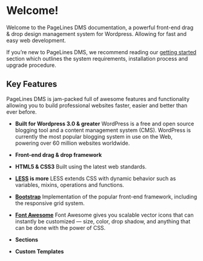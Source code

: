 # Welcome! #

Welcome to the PageLines DMS documentation, a powerful front-end drag & drop design management system for Wordpress. Allowing for fast and easy web development.

If you’re new to PageLines DMS, we recommend reading our [getting started](http://docs.pagelines.com/getting-started) section which outlines the system requirements, installation process and upgrade procedure.

## Key Features ##

PageLines DMS is jam-packed full of awesome features and functionality allowing you to build professional websites faster, easier and better than ever before.

* **Built for Wordpress 3.0 & greater**
WordPress is a free and open source blogging tool and a content management system (CMS). WordPress is currently the most popular blogging system in use on the Web, powering over 60 million websites worldwide.

* **Front-end drag & drop framework**

* **HTML5 & CSS3**
Built using the latest web standards.

* **[LESS](http://lesscss.org/) is more**
LESS extends CSS with dynamic behavior such as variables, mixins, operations and functions.

* **[Bootstrap](http://twitter.github.io/bootstrap/)**
Implementation of the popular front-end framework, including the responsive grid system.

* **[Font Awesome](http://fortawesome.github.io/Font-Awesome/)**
Font Awesome gives you scalable vector icons that can instantly be customized — size, color, drop shadow, and anything that can be done with the power of CSS.

* **Sections**

* **Custom Templates**
